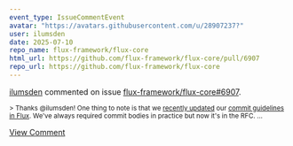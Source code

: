 ```yaml
---
event_type: IssueCommentEvent
avatar: "https://avatars.githubusercontent.com/u/28907237?"
user: ilumsden
date: 2025-07-10
repo_name: flux-framework/flux-core
html_url: https://github.com/flux-framework/flux-core/pull/6907
repo_url: https://github.com/flux-framework/flux-core
---
```


<a href='https://github.com/ilumsden' target='_blank'>ilumsden</a> commented on issue <a href='https://github.com/flux-framework/flux-core/pull/6907' target='_blank'>flux-framework/flux-core#6907</a>.

<small>> Thanks @ilumsden! One thing to note is that we [recently updated](https://github.com/flux-framework/rfc/pull/450) our [commit guidelines in Flux](https://flux-framework.readthedocs.io/projects/flux-rfc/en/latest/spec_1.html#patch-requirements). We've always required commit bodies in practice but now it's in the RFC....</small>

<a href='https://github.com/flux-framework/flux-core/pull/6907' target='_blank'>View Comment</a>